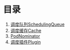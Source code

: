 <!--
 * @Author: jinde.zgm
 * @Date: 2021-02-27 10:15:21
 * @Description: kube-scheduler源码解析
-->

# 目录

1. [调度队列SchedulingQueue](./SchedulingQueue.md)
2. [调度缓存Cache](./Cache.md)
3. [PodNominator](./PodNominator.md)
4. [调度插件Plugin](./Plugin.md)
